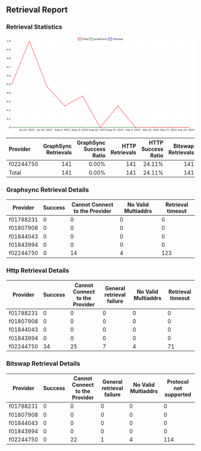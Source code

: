## Retrieval Report
### Retrieval Statistics
<img src="https://raw.githubusercontent.com/data-preservation-programs/filplus-checker-assets/main/filecoin-project/filecoin-plus-large-datasets/issues/1961/1695697055755.png"/>

| Provider  | GraphSync Retrievals | GraphSync Success Ratio | HTTP Retrievals | HTTP Success Ratio | Bitswap Retrievals | Bitswap Success Ratio |
| :-------- | -------------------: | ----------------------: | --------------: | -----------------: | -----------------: | --------------------: |
| f02244750 |                  141 |                   0.00% |             141 |             24.11% |                141 |                 0.00% |
| Total     |                  141 |                   0.00% |             141 |             24.11% |                141 |                 0.00% |

### Graphsync Retrieval Details
| Provider  | Success | Cannot Connect to the Provider | No Valid Multiaddrs | Retrieval timeout |
| --------- | ------- | ------------------------------ | ------------------- | ----------------- |
| f01788231 | 0       | 0                              | 0                   | 0                 |
| f01807908 | 0       | 0                              | 0                   | 0                 |
| f01844043 | 0       | 0                              | 0                   | 0                 |
| f01843994 | 0       | 0                              | 0                   | 0                 |
| f02244750 | 0       | 14                             | 4                   | 123               |

### Http Retrieval Details
| Provider  | Success | Cannot Connect to the Provider | General retrieval failure | No Valid Multiaddrs | Retrieval timeout |
| --------- | ------- | ------------------------------ | ------------------------- | ------------------- | ----------------- |
| f01788231 | 0       | 0                              | 0                         | 0                   | 0                 |
| f01807908 | 0       | 0                              | 0                         | 0                   | 0                 |
| f01844043 | 0       | 0                              | 0                         | 0                   | 0                 |
| f01843994 | 0       | 0                              | 0                         | 0                   | 0                 |
| f02244750 | 34      | 25                             | 7                         | 4                   | 71                |

### Bitswap Retrieval Details
| Provider  | Success | Cannot Connect to the Provider | General retrieval failure | No Valid Multiaddrs | Protocol not supported |
| --------- | ------- | ------------------------------ | ------------------------- | ------------------- | ---------------------- |
| f01788231 | 0       | 0                              | 0                         | 0                   | 0                      |
| f01807908 | 0       | 0                              | 0                         | 0                   | 0                      |
| f01844043 | 0       | 0                              | 0                         | 0                   | 0                      |
| f01843994 | 0       | 0                              | 0                         | 0                   | 0                      |
| f02244750 | 0       | 22                             | 1                         | 4                   | 114                    |
